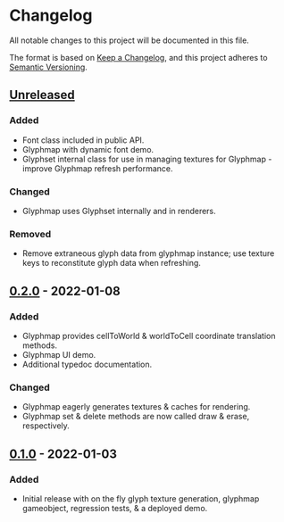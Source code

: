 # Changelog

All notable changes to this project will be documented in this file.

The format is based on [Keep a Changelog](https://keepachangelog.com/en/1.0.0/), and this project adheres to [Semantic Versioning](https://semver.org/spec/v2.0.0.html).

## [Unreleased]

### Added

-   Font class included in public API.
-   Glyphmap with dynamic font demo.
-   Glyphset internal class for use in managing textures for Glyphmap - improve Glyphmap refresh performance.

### Changed

-   Glyphmap uses Glyphset internally and in renderers.

### Removed

-   Remove extraneous glyph data from glyphmap instance; use texture keys to reconstitute glyph data when refreshing.

## [0.2.0] - 2022-01-08

### Added

-   Glyphmap provides cellToWorld & worldToCell coordinate translation methods.
-   Glyphmap UI demo.
-   Additional typedoc documentation.

### Changed

-   Glyphmap eagerly generates textures & caches for rendering.
-   Glyphmap set & delete methods are now called draw & erase, respectively.

## [0.1.0] - 2022-01-03

### Added

-   Initial release with on the fly glyph texture generation, glyphmap gameobject, regression tests, & a deployed demo.

[unreleased]: https://github.com/agogpixel/phaser3-glyph-plugin/compare/v0.2.0...HEAD
[0.2.0]: https://github.com/agogpixel/phaser3-glyph-plugin/compare/v0.1.0...v0.2.0
[0.1.0]: https://github.com/agogpixel/phaser3-glyph-plugin/releases/tag/v0.1.0
